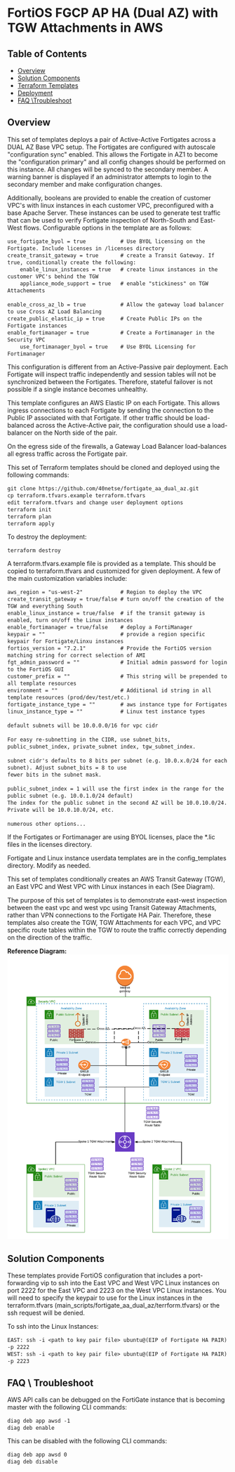# FortiOS FGCP AP HA (Dual AZ) with TGW Attachments in AWS


## Table of Contents
  - [Overview](./README.md#overview)
  - [Solution Components](./README.md#solution-components)
  - [Terraform Templates](./README.md#terraform-templates)
  - [Deployment](./README.md#deployment)
  - [FAQ \Troubleshoot](./README.md#faq--troubleshoot)

## Overview
This set of templates deploys a pair of Active-Active Fortigates across a DUAL AZ Base VPC setup. The Fortigates 
are configured with autoscale "configuration sync" enabled. This allows the Fortigate in AZ1 to become the 
"configuration primary" and all config changes should be performed on this instance. All changes will be synced to the 
secondary member. A warning banner is displayed if an administrator attempts to login to the secondary member and make 
configuration changes. 

Additionally, booleans are provided to enable the creation of customer VPC's with linux instances 
in each customer VPC, preconfigured with a base Apache Server. These instances can be used to generate test traffic 
that can be used to verify Fortigate inspection of North-South and East-West flows. Configurable options in the template
are as follows:
    
    use_fortigate_byol = true           # Use BYOL licensing on the Fortigate. Include licenses in /licenses directory
    create_transit_gateway = true       # create a Transit Gateway. If true, conditionally create the following:
        enable_linux_instances = true   # create linux instances in the customer VPC's behind the TGW
        appliance_mode_support = true   # enable "stickiness" on TGW Attachements
    
    enable_cross_az_lb = true           # Allow the gateway load balancer to use Cross AZ Load Balancing
    create_public_elastic_ip = true     # Create Public IPs on the Fortigate instances
    enable_fortimanager = true          # Create a Fortimanager in the Security VPC
        use_fortimanager_byol = true    # Use BYOL Licensing for Fortimanager
    
    
    

This configuration is different from an Active-Passive pair deployment. Each Fortigate will inspect traffic 
independently and session tables will not be synchronized between the Fortigates. Therefore, stateful failover is not 
possible if a single instance becomes unhealthy. 

This template configures an AWS Elastic IP on each Fortigate. This allows ingress connections to each Fortigate by 
sending the connection to the Public IP associated with that Fortigate. If other traffic should be load-balanced across
the Active-Active pair, the configuration should use a load-balancer on the North side of the pair. 

On the egress side of the firewalls, a Gateway Load Balancer load-balances all egress traffic across the Fortigate pair.

This set of Terraform templates should be cloned and deployed using the following commands:

    git clone https://github.com/40netse/fortigate_aa_dual_az.git
    cp terraform.tfvars.example terraform.tfvars
    edit terraform.tfvars and change user deployment options
    terraform init 
    terraform plan
    terraform apply 

To destroy the deployment:

    terraform destroy

A terraform.tfvars.example file is provided as a template. This should be copied to terraform.tfvars and customized for
given deployment. A few of the main customization variables include:

    aws_region = "us-west-2"            # Region to deploy the VPC
    create_transit_gateway = true/false # turn on/off the creation of the TGW and everything South
    enable_linux_instance = true/false  # if the transit gateway is enabled, turn on/off the Linux instances
    enable_fortimanager = true/false    # deploy a FortiManager
    keypair = ""                        # provide a region specific keypair for Fortigate/Linxu instances
    fortios_version = "7.2.1"           # Provide the FortiOS version matching string for correct selection of AMI
    fgt_admin_password = ""             # Initial admin password for login to the FortiOS GUI
    customer_prefix = ""                # This string will be prepended to all template resources 
    environment = ""                    # Additional id string in all template resources (prod/dev/test/etc.)
    fortigate_instance_type = ""        # aws instance type for Fortigates
    linux_instance_type = ""            # Linux test instance types
    
    default subnets will be 10.0.0.0/16 for vpc cidr

    For easy re-subnetting in the CIDR, use subnet_bits, public_subnet_index, private_subnet index, tgw_subnet_index.

    subnet cidr's defaults to 8 bits per subnet (e.g. 10.0.x.0/24 for each subnet). Adjust subnet_bits = 8 to use 
    fewer bits in the subnet mask. 

    public_subnet_index = 1 will use the first index in the range for the public subnet (e.g. 10.0.1.0/24 default)
    The index for the public subnet in the second AZ will be 10.0.10.0/24. Private will be 10.0.10.0/24, etc.

    numerous other options...

If the Fortigates or Fortimanager are using BYOL licenses, place the *.lic files in the licenses directory.

Fortigate and Linux instance userdata templates are in the config_templates directory. Modify as needed.

This set of templates conditionally creates an AWS Transit Gateway (TGW), an East VPC and West VPC with Linux 
instances in each (See Diagram). 

The purpose of this set of templates is to demonstrate east-west inspection between the east vpc and west vpc
using Transit Gateway Attachments, rather than VPN connections to the Fortigate HA Pair. Therefore, these templates 
also create the TGW, TGW Attachments for each VPC, and VPC specific route tables within the TGW to route 
the traffic correctly depending on the direction of the traffic. 

**Reference Diagram:**
![Example Diagram](./content/fortigate-aa-dual-az.png)

## Solution Components

These templates provide FortiOS configuration that includes a port-forwarding vip to ssh into the East VPC and 
West VPC Linux instances on port 2222 for the East VPC and 2223 on the West VPC Linux instances. You will need to 
specify the keypair to use for the Linux instances in the terraform.tfvars 
(main_scripts/fortigate_aa_dual_az/terrform.tfvars) or the ssh request will be denied.

To ssh into the Linux Instances: 

    EAST: ssh -i <path to key pair file> ubuntu@(EIP of Fortigate HA PAIR) -p 2222
    WEST: ssh -i <path to key pair file> ubuntu@(EIP of Fortigate HA PAIR) -p 2223

## FAQ \ Troubleshoot

AWS API calls can be debugged on the FortiGate instance that is becoming master with the following CLI commands:
```
diag deb app awsd -1
diag deb enable
```

This can be disabled with the following CLI commands:
```
diag deb app awsd 0
diag deb disable
```
